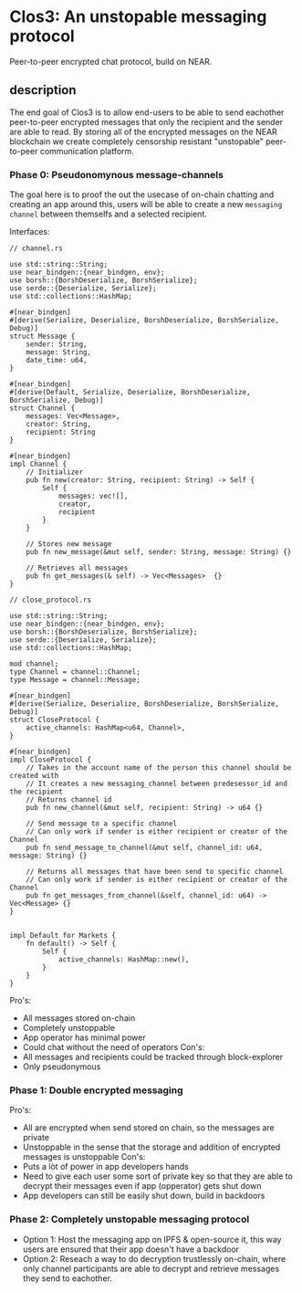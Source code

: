 # Clos3: An unstopable messaging protocol
Peer-to-peer encrypted chat protocol, build on NEAR.

## description
The end goal of Clos3 is to allow end-users to be able to send eachother peer-to-peer encrypted messages that only the recipient and the sender are able to read. By storing all of the encrypted messages on the NEAR blockchain we create completely censorship resistant "unstopable" peer-to-peer communication platform.


### Phase 0: Pseudonomynous message-channels
The goal here is to proof the out the usecase of on-chain chatting and creating an app around this, users will be able to create a new `messaging channel` between themselfs and a selected recipient. 

Interfaces: 

```
// channel.rs

use std::string::String;
use near_bindgen::{near_bindgen, env};
use borsh::{BorshDeserialize, BorshSerialize};
use serde::{Deserialize, Serialize};
use std::collections::HashMap;

#[near_bindgen]
#[derive(Serialize, Deserialize, BorshDeserialize, BorshSerialize, Debug)]
struct Message {
	sender: String,
	message: String,
	date_time: u64,
}

#[near_bindgen]
#[derive(Default, Serialize, Deserialize, BorshDeserialize, BorshSerialize, Debug)]
struct Channel {
	messages: Vec<Message>,
	creator: String, 
	recipient: String
}

#[near_bindgen] 
impl Channel {
	// Initializer
	pub fn new(creator: String, recipient: String) -> Self {
		Self {
			messages: vec![],
			creator,
			recipient
		}
	}

	// Stores new message
	pub fn new_message(&mut self, sender: String, message: String) {}

	// Retrieves all messages
	pub fn get_messages(& self) -> Vec<Messages>  {}
}

```

```
// close_protocol.rs

use std::string::String;
use near_bindgen::{near_bindgen, env};
use borsh::{BorshDeserialize, BorshSerialize};
use serde::{Deserialize, Serialize};
use std::collections::HashMap;

mod channel;
type Channel = channel::Channel;
type Message = channel::Message;

#[near_bindgen]
#[derive(Serialize, Deserialize, BorshDeserialize, BorshSerialize, Debug)]
struct CloseProtocol {
	active_channels: HashMap<u64, Channel>,
}

#[near_bindgen]
impl CloseProtocol {
	// Takes in the account name of the person this channel should be created with
	// It creates a new messaging_channel between predesessor_id and the recipient
	// Returns channel id
	pub fn new_channel(&mut self, recipient: String) -> u64 {}

	// Send message to a specific channel
	// Can only work if sender is either recipient or creator of the Channel
	pub fn send_message_to_channel(&mut self, channel_id: u64, message: String) {}

	// Returns all messages that have been send to specific channel
	// Can only work if sender is either recipient or creator of the Channel
	pub fn get_messages_from_channel(&self, channel_id: u64) -> Vec<Message> {}
}


impl Default for Markets {
	fn default() -> Self {
		Self {
			active_channels: HashMap::new(),
		}
	}
}
```

Pro's:
  * All messages stored on-chain
  * Completely unstoppable
  * App operator has minimal power
  * Could chat without the need of operators
Con's: 	
  * All messages and recipients could be tracked through block-explorer
  * Only pseudonymous

### Phase 1: Double encrypted messaging
Pro's:
  * All are encrypted when send stored on chain, so the messages are private
  * Unstoppable in the sense that the storage and addition of encrypted messages is unstoppable
Con's: 	
  * Puts a lòt of power in app developers hands
  * Need to give each user some sort of private key so that they are able to decrypt their messages even if app (opperator) gets shut down
  * App developers can still be easily shut down, build in backdoors


### Phase 2: Completely unstopable messaging protocol
  * Option 1: Host the messaging app on IPFS & open-source it, this way users are ensured that their app doesn't have a backdoor
  * Option 2: Reseach a way to do decryption trustlessly on-chain, where only channel participants are able to decrypt and retrieve messages they send to eachother. 